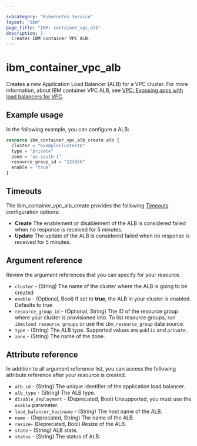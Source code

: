 ```yaml
---

subcategory: "Kubernetes Service"
layout: "ibm"
page_title: "IBM: container_vpc_alb"
description: |-
  Creates IBM container VPC ALB.
---
```


# ibm_container_vpc_alb
Creates a new Application Load Balancer (ALB) for a VPC cluster. For more information, about IBM container VPC ALB, see [VPC: Exposing apps with load balancers for VPC](https://cloud.ibm.com/docs/containers?topic=containers-vpc-lbaas).

## Example usage
In the following example, you can configure a ALB:

```terraform
resource ibm_container_vpc_alb_create alb {
  cluster = "exampleClusterID"
  type = "private"
  zone = "us-south-1"
  resource_group_id = "123456"
  enable = "true"
}

```

## Timeouts

The ibm_container_vpc_alb_create provides the following [Timeouts](https://www.terraform.io/docs/language/resources/syntax.html) configuration options:

- **Create** The enablement or disablement of the ALB is considered failed when no response is received for 5 minutes. 
- **Update** The update of the ALB is considered failed when no response is received for 5 minutes. 

## Argument reference
Review the argument references that you can specify for your resource.

- `cluster` - (String) The name of the cluster where the ALB is going to be created
- `enable` - (Optional, Bool) If set to **true**, the ALB in your cluster is enabled. Defaults to true
- `resource_group_id` - (Optional, String) The ID of the resource group where your cluster is provisioned into. To list resource groups, run `ibmcloud resource groups` or use the `ibm_resource_group` data source.
- `type` - (String) The ALB type. Supported values are `public` and `private`.
- `zone` - (String) The name of the zone.


## Attribute reference
In addition to all argument reference list, you can access the following attribute reference after your resource is created.

- `alb_id` - (String) The unique identifier of the application load balancer.
- `alb_type` - (String) The ALB type.
- `disable_deployment` - (Deprecated, Bool) Unsupported, you must use the `enable` parameter.
- `load_balancer_hostname` - (String) The host name of the ALB.
- `name` - (Deprecated, String) The name of the ALB.
- `resize`- (Deprecated, Bool) Resize of the ALB.
- `state` - (String) ALB state.
- `status` - (String) The status of ALB.
